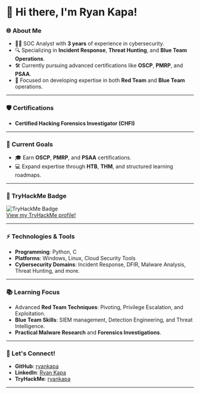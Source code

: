 # 👋 Hi there, I'm Ryan Kapa!

### 🌐 About Me
- 👨‍💻 SOC Analyst with **3 years** of experience in cybersecurity.
- 🔍 Specializing in **Incident Response**, **Threat Hunting**, and **Blue Team Operations**.
- 🛠️ Currently pursuing advanced certifications like **OSCP**, **PMRP**, and **PSAA**.
- 🎯 Focused on developing expertise in both **Red Team** and **Blue Team** operations.

---

### 🛡️ Certifications
- **Certified Hacking Forensics Investigator (CHFI)**  

---

### 🚀 Current Goals
- 🎓 Earn **OSCP**, **PMRP**, and **PSAA** certifications.
- 💻 Expand expertise through **HTB**, **THM**, and structured learning roadmaps.

---

### 🎯 TryHackMe Badge
![TryHackMe Badge](https://tryhackme-badges.s3.amazonaws.com/ryankapa.png)  
[View my TryHackMe profile!](https://tryhackme.com/p/ryankapa)

---

### ⚡ Technologies & Tools
- **Programming**: Python, C  
- **Platforms**: Windows, Linux, Cloud Security Tools  
- **Cybersecurity Domains**: Incident Response, DFIR, Malware Analysis, Threat Hunting, and more.

---

### 📚 Learning Focus
- Advanced **Red Team Techniques**: Pivoting, Privilege Escalation, and Exploitation.
- **Blue Team Skills**: SIEM management, Detection Engineering, and Threat Intelligence.
- **Practical Malware Research** and **Forensics Investigations**.

---

### 🌟 Let's Connect!
- **GitHub**: [ryankapa](https://github.com/ryankapa)  
- **LinkedIn**: [Ryan Kapa](https://www.linkedin.com/in/ryankapa/)  
- **TryHackMe**: [ryankapa](https://tryhackme.com/p/ryankapa)  

---
